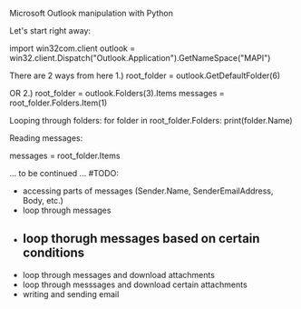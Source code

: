 Microsoft Outlook manipulation with Python

Let's start right away:

import win32com.client
outlook = win32.client.Dispatch("Outlook.Application").GetNameSpace("MAPI")

There are 2 ways from here
1.) 
root_folder = outlook.GetDefaultFolder(6)

OR
2.)
root_folder = outlook.Folders(3).Items
messages = root_folder.Folders.Item(1)


Looping through folders:
for folder in root_folder.Folders:
  print(folder.Name)
  
 Reading messages:
 
 messages = root_folder.Items
 
 
 ... to be continued ... 
 #TODO:
 - accessing parts of messages (Sender.Name, SenderEmailAddress, Body, etc.)  
 - loop through messages
 - loop thorugh messages based on certain conditions
    -   
 - loop through messages and download attachments
 - loop through messsages and download certain attachments
 - writing and sending email
